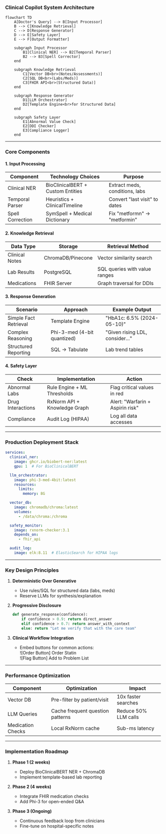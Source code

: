 ### **Clinical Copilot System Architecture**
```mermaid
flowchart TD
    A[Doctor's Query] --> B[Input Processor]
    B --> C[Knowledge Retrieval]
    C --> D[Response Generator]
    D --> E[Safety Layer]
    E --> F[Output Formatter]

    subgraph Input Processor
        B1[Clinical NER] --> B2[Temporal Parser]
        B2 --> B3[Spell Corrector]
    end

    subgraph Knowledge Retrieval
        C1[Vector DB<br>(Notes/Assessments)]
        C2[SQL DB<br>(Labs/Meds)]
        C3[FHIR API<br>(Structured Data)]
    end

    subgraph Response Generator
        D1[LLM Orchestrator]
        D2[Template Engine<br>for Structured Data]
    end

    subgraph Safety Layer
        E1[Abnormal Value Check]
        E2[DDI Checker]
        E3[Compliance Logger]
    end
```

---

### **Core Components**
#### **1. Input Processing**
| Component               | Technology Choices                | Purpose                          |
|-------------------------|-----------------------------------|----------------------------------|
| Clinical NER            | BioClinicalBERT + Custom Entities | Extract meds, conditions, labs   |
| Temporal Parser         | Heuristics + ClinicalTimeline     | Convert "last visit" to dates    |
| Spell Correction        | SymSpell + Medical Dictionary     | Fix "metformn" → "metformin"     |

#### **2. Knowledge Retrieval**
| Data Type               | Storage                           | Retrieval Method                 |
|-------------------------|-----------------------------------|----------------------------------|
| Clinical Notes          | ChromaDB/Pinecone                 | Vector similarity search         |
| Lab Results             | PostgreSQL                        | SQL queries with value ranges    |
| Medications            | FHIR Server                       | Graph traversal for DDIs         |

#### **3. Response Generation**
| Scenario                | Approach                          | Example Output                   |
|-------------------------|-----------------------------------|----------------------------------|
| Simple Fact Retrieval   | Template Engine                   | "HbA1c: 6.5% (2024-05-10)"      |
| Complex Reasoning       | Phi-3-med (4-bit quantized)       | "Given rising LDL, consider..."  |
| Structured Reporting    | SQL → Tabulate                    | Lab trend tables                 |

#### **4. Safety Layer**
| Check                   | Implementation                    | Action                           |
|-------------------------|-----------------------------------|----------------------------------|
| Abnormal Labs           | Rule Engine + ML Thresholds       | Flag critical values in red      |
| Drug Interactions       | RxNorm API + Knowledge Graph      | Alert: "Warfarin + Aspirin risk" |
| Compliance              | Audit Log (HIPAA)                 | Log all data accesses            |

---

### **Production Deployment Stack**
```yaml
services:
  clinical_ner:
    image: ghcr.io/biobert-ner:latest
    gpu: 1  # For BioClinicalBERT

  llm_orchestrator:
    image: phi-3-med-4bit:latest
    resources:
      limits:
        memory: 8G

  vector_db:
    image: chromadb/chroma:latest
    volumes:
      - /data/chroma:/chroma

  safety_monitor:
    image: rxnorm-checker:3.1
    depends_on:
      - fhir_api

  audit_log:
    image: elk:8.11  # ElasticSearch for HIPAA logs
```

---

### **Key Design Principles**
1. **Deterministic Over Generative**  
   - Use rules/SQL for structured data (labs, meds)  
   - Reserve LLMs for synthesis/explanation  

2. **Progressive Disclosure**  
   ```python
   def generate_response(confidence):
       if confidence > 0.9: return direct_answer
       elif confidence > 0.7: return answer_with_context
       else: return "Let me verify that with the care team"
   ```

3. **Clinical Workflow Integration**  
   - Embed buttons for common actions:  
     ![Order Button] Order Statin  
     ![Flag Button] Add to Problem List  

---

### **Performance Optimization**
| Component               | Optimization                      | Impact                           |
|-------------------------|-----------------------------------|----------------------------------|
| Vector DB               | Pre-filter by patient/visit       | 10x faster searches             |
| LLM Queries             | Cache frequent question patterns  | Reduce 50% LLM calls            |
| Medication Checks       | Local RxNorm cache                | Sub-ms latency                  |

---

### **Implementation Roadmap**
1. **Phase 1 (2 weeks)**  
   - Deploy BioClinicalBERT NER + ChromaDB  
   - Implement template-based lab reporting  

2. **Phase 2 (4 weeks)**  
   - Integrate FHIR medication checks  
   - Add Phi-3 for open-ended Q&A  

3. **Phase 3 (Ongoing)**  
   - Continuous feedback loop from clinicians  
   - Fine-tune on hospital-specific notes  